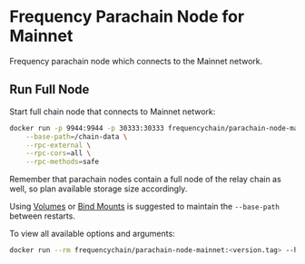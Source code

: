 # Frequency Parachain Node for Mainnet

Frequency parachain node which connects to the Mainnet network.

## Run Full Node

Start full chain node that connects to Mainnet network:

```sh
docker run -p 9944:9944 -p 30333:30333 frequencychain/parachain-node-mainnet:<version.tag> \
    --base-path=/chain-data \
    --rpc-external \
    --rpc-cors=all \
    --rpc-methods=safe
```

Remember that parachain nodes contain a full node of the relay chain as well, so plan available storage size accordingly.

Using [Volumes](https://docs.docker.com/storage/volumes/) or [Bind Mounts](https://docs.docker.com/storage/bind-mounts/) is suggested to maintain the `--base-path` between restarts.

To view all available options and arguments:

```sh
docker run --rm frequencychain/parachain-node-mainnet:<version.tag> --help
```
